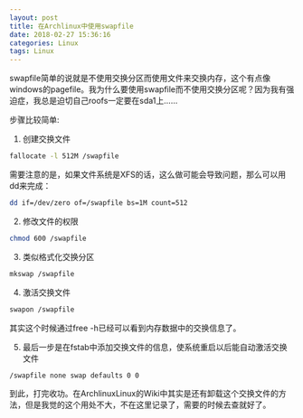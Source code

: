 ```yaml
---
layout: post
title: 在Archlinux中使用swapfile
date: 2018-02-27 15:36:16
categories: Linux
tags: Linux
---
```


swapfile简单的说就是不使用交换分区而使用文件来交换内存，这个有点像windows的pagefile。我为什么要使用swapfile而不使用交换分区呢？因为我有强迫症，我总是迫切自己roofs一定要在sda1上……

步骤比较简单:

1. 创建交换文件

```bash  
fallocate -l 512M /swapfile
```

需要注意的是，如果文件系统是XFS的话，这么做可能会导致问题，那么可以用dd来完成：

```bash  
dd if=/dev/zero of=/swapfile bs=1M count=512
```

2. 修改文件的权限

```bash  
chmod 600 /swapfile
```

3. 类似格式化交换分区

```bash  
mkswap /swapfile
```

4. 激活交换文件

```bash  
swapon /swapfile
```

其实这个时候通过free -h已经可以看到内存数据中的交换信息了。

5. 最后一步是在fstab中添加交换文件的信息，使系统重启以后能自动激活交换文件

```  
/swapfile none swap defaults 0 0
```

到此，打完收功。在ArchlinuxLinux的Wiki中其实是还有卸载这个交换文件的方法，但是我觉的这个用处不大，不在这里记录了，需要的时候去查就好了。
